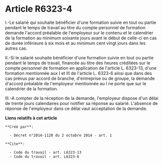 # Article R6323-4

I.-Le salarié qui souhaite bénéficier d'une formation suivie en tout ou partie pendant le temps de travail au titre du compte
personnel de formation demande l'accord préalable de l'employeur sur le contenu et le calendrier de la formation au minimum
soixante jours avant le début de celle-ci en cas de durée inférieure à six mois et au minimum cent vingt jours dans les
autres cas. 

II.-Si le salarié souhaite bénéficier d'une formation suivie en tout ou partie pendant le temps de travail, financée au titre
des heures créditées sur le compte personnel de formation en application de l'article L. 6323-13, d'une formation mentionnée
aux I et III de l'article L. 6323-6 ainsi que dans des cas prévus par accord de branche, d'entreprise ou de groupe, la
demande d'accord préalable de l'employeur mentionnée au I ne porte que sur le calendrier de la formation. 

III.-A compter de la réception de la demande, l'employeur dispose d'un délai de trente jours calendaires pour notifier sa
réponse au salarié. L'absence de réponse de l'employeur dans ce délai vaut acceptation de la demande.

**Liens relatifs à cet article**

	**Créé par**:

	  - Décret n°2014-1120 du 2 octobre 2014 - art. 1

	**Cite**:

	  - Code du travail - art. L6323-13
	  - Code du travail - art. L6323-6
